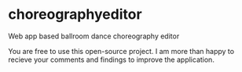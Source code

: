 # choreographyeditor
Web app based ballroom dance choreography editor

You are free to use this open-source project. I am more than happy to recieve your comments and findings to improve the application.
